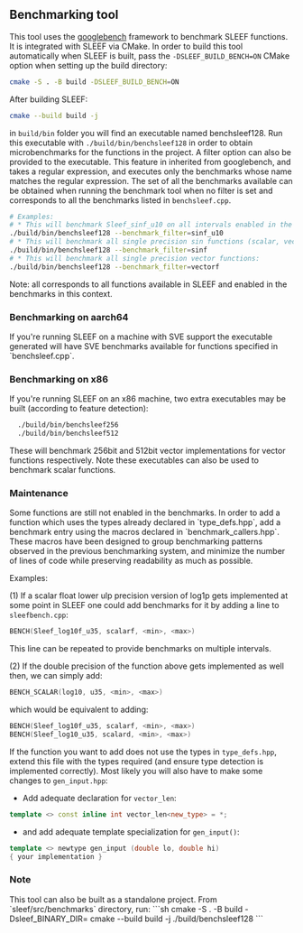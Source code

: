 <h2 id="benchmark">Benchmarking tool</h2>

This tool uses the [googlebench](https://github.com/google/benchmark) framework to benchmark SLEEF
functions.
It is integrated with SLEEF via CMake.
In order to build this tool automatically when SLEEF is
built, pass the `-DSLEEF_BUILD_BENCH=ON` CMake option when
setting up the build directory:
```sh
cmake -S . -B build -DSLEEF_BUILD_BENCH=ON
```
After building SLEEF:
```sh
cmake --build build -j
```
in `build/bin` folder you will find an executable named
benchsleef128.
Run this executable with `./build/bin/benchsleef128` in
order to obtain microbenchmarks for the functions in the project.
A filter option can also be provided to the executable.
This feature in inherited from googlebench, and takes
a regular expression, and executes only the benchmarks
whose name matches the regular expression.
The set of all the benchmarks available can be obtained
when running the benchmark tool when no filter is set
and corresponds to all the benchmarks listed in
`benchsleef.cpp`.
```sh
# Examples:
# * This will benchmark Sleef_sinf_u10 on all intervals enabled in the tool.
./build/bin/benchsleef128 --benchmark_filter=sinf_u10
# * This will benchmark all single precision sin functions (scalar, vector and sve if available):
./build/bin/benchsleef128 --benchmark_filter=sinf
# * This will benchmark all single precision vector functions:
./build/bin/benchsleef128 --benchmark_filter=vectorf
```
Note: all corresponds to all functions available in SLEEF and enabled in the benchmarks in this context.
<h3 id="benchmark">Benchmarking on aarch64</h3>
If you're running SLEEF on a machine with SVE support the executable generated will have SVE benchmarks
available for functions specified in `benchsleef.cpp`.
<h3 id="benchmark">Benchmarking on x86</h3>
If you're running SLEEF on an x86 machine, two extra
executables may be built (according to feature detection):

```sh
  ./build/bin/benchsleef256
  ./build/bin/benchsleef512
```

These will benchmark 256bit and 512bit vector implementations
for vector functions respectively.
Note these executables can also be used to benchmark scalar
functions.

<h3 id="benchmark">Maintenance</h3>
Some functions are still not enabled in the benchmarks.
In order to add a function which uses the types already
declared in `type_defs.hpp`, add a benchmark entry using
the macros declared in `benchmark_callers.hpp`.
These macros have been designed to group benchmarking
patterns observed in the previous benchmarking system,
and minimize the number of lines of code while preserving
readability as much as possible.

Examples:

(1) If a scalar float lower ulp precision version of
log1p gets implemented at some point in SLEEF one could
add benchmarks for it by adding a line to `sleefbench.cpp`:
```cpp
BENCH(Sleef_log10f_u35, scalarf, <min>, <max>)
```
This line can be repeated to provide benchmarks on
multiple intervals.

(2) If the double precision of the function above gets
implemented as well then, we can simply add:
```cpp
BENCH_SCALAR(log10, u35, <min>, <max>)
```
which would be equivalent to adding:
```cpp
BENCH(Sleef_log10f_u35, scalarf, <min>, <max>)
BENCH(Sleef_log10_u35, scalard, <min>, <max>)
```
If the function you want to add does not use the types in
`type_defs.hpp`, extend this file with the types required
(and ensure type detection is implemented correctly).
Most likely you will also have to make some changes to
`gen_input.hpp`:
* Add adequate declaration for `vector_len`:
```cpp
template <> const inline int vector_len<new_type> = *;
```
* and add adequate template specialization for `gen_input()`:
```cpp
template <> newtype gen_input (double lo, double hi)
{ your implementation }
```
<h3 id="benchmark">Note</h3>
This tool can also be built as a standalone project.
From `sleef/src/benchmarks` directory, run:
```sh
cmake -S . -B build -Dsleef_BINARY_DIR=<build_dir>
cmake --build build -j
./build/benchsleef128
```
